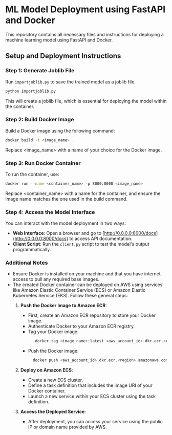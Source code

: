 # ML Model Deployment using FastAPI and Docker

This repository contains all necessary files and instructions for deploying a machine learning model using FastAPI and Docker.

## Setup and Deployment Instructions

### Step 1: Generate Joblib File
Run `importjoblib.py` to save the trained model as a joblib file.

```bash
python importjoblib.py
```

This will create a joblib file, which is essential for deploying the model within the container.

### Step 2: Build Docker Image
Build a Docker image using the following command:

```bash
docker build -t <image_name> .
```
Replace <image_name> with a name of your choice for the Docker image.

### Step 3: Run Docker Container
To run the container, use:

```bash
docker run --name <container_name> -p 8000:8000 <image_name>
```
Replace <container_name> with a name for the container, and ensure the image name matches the one used in the build command.

### Step 4: Access the Model Interface
You can interact with the model deployment in two ways:

- **Web Interface**: Open a browser and go to [http://0.0.0.0:8000/docs](http://0.0.0.0:8000/docs) to access API documentation.
- **Client Script**: Run the `client.py` script to test the model's output programmatically.


  
### Additional Notes

- Ensure Docker is installed on your machine and that you have internet access to pull any required base images.
- The created Docker container can be deployed on AWS using services like Amazon Elastic Container Service (ECS) or Amazon Elastic Kubernetes Service (EKS). Follow these general steps:
  1. **Push the Docker Image to Amazon ECR**:
     - First, create an Amazon ECR repository to store your Docker image.
     - Authenticate Docker to your Amazon ECR registry.
     - Tag your Docker image:
        ```bash
           docker tag <image_name>:latest <aws_account_id>.dkr.ecr.<region>.amazonaws.com/<repository_name>:latest
         ```
     - Push the Docker image:
         ```bash
           docker push <aws_account_id>.dkr.ecr.<region>.amazonaws.com/<repository_name>:latest
          ```

  2. **Deploy on Amazon ECS**:
     - Create a new ECS cluster.
     - Define a task definition that includes the image URI of your Docker container.
     - Launch a new service within your ECS cluster using the task definition.

  3. **Access the Deployed Service**:
     - After deployment, you can access your service using the public IP or domain name provided by AWS.


